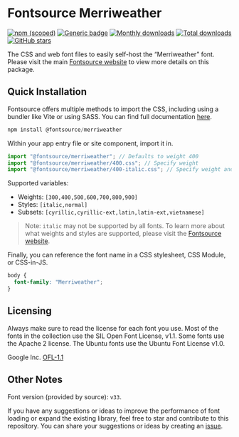 # Fontsource Merriweather

[![npm (scoped)](https://img.shields.io/npm/v/@fontsource/merriweather?color=brightgreen)](https://www.npmjs.com/package/@fontsource/merriweather) [![Generic badge](https://img.shields.io/badge/fontsource-passing-brightgreen)](https://github.com/fontsource/fontsource) [![Monthly downloads](https://badgen.net/npm/dm/@fontsource/merriweather)](https://github.com/fontsource/fontsource) [![Total downloads](https://badgen.net/npm/dt/@fontsource/merriweather)](https://github.com/fontsource/fontsource) [![GitHub stars](https://img.shields.io/github/stars/fontsource/fontsource.svg?style=social&label=Star)](https://github.com/fontsource/fontsource/stargazers)

The CSS and web font files to easily self-host the “Merriweather” font. Please visit the main [Fontsource website](https://fontsource.org/fonts/merriweather) to view more details on this package.

## Quick Installation

Fontsource offers multiple methods to import the CSS, including using a bundler like Vite or using SASS. You can find full documentation [here](https://fontsource.org/docs/getting-started/introduction).

```javascript
npm install @fontsource/merriweather
```

Within your app entry file or site component, import it in.

```javascript
import "@fontsource/merriweather"; // Defaults to weight 400
import "@fontsource/merriweather/400.css"; // Specify weight
import "@fontsource/merriweather/400-italic.css"; // Specify weight and style
```

Supported variables:
- Weights: `[300,400,500,600,700,800,900]`
- Styles: `[italic,normal]`
- Subsets: `[cyrillic,cyrillic-ext,latin,latin-ext,vietnamese]`

> Note: `italic` may not be supported by all fonts. To learn more about what weights and styles are supported, please visit the [Fontsource website](https://fontsource.org/fonts/merriweather).

Finally, you can reference the font name in a CSS stylesheet, CSS Module, or CSS-in-JS.

```css
body {
  font-family: "Merriweather";
}
```

## Licensing
Always make sure to read the license for each font you use. Most of the fonts in the collection use the SIL Open Font License, v1.1. Some fonts use the Apache 2 license. The Ubuntu fonts use the Ubuntu Font License v1.0.

Google Inc.
[OFL-1.1](http://scripts.sil.org/OFL)

## Other Notes
Font version (provided by source): `v33`.

If you have any suggestions or ideas to improve the performance of font loading or expand the existing library, feel free to star and contribute to this repository. You can share your suggestions or ideas by creating an [issue](https://github.com/fontsource/fontsource/issues).
